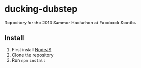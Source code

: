 ducking-dubstep
===============

Repository for the 2013 Summer Hackathon at Facebook Seattle.

## Install

1. First install [NodeJS](http://nodejs.org/)
2. Clone the repository
3. Run `npm install`
